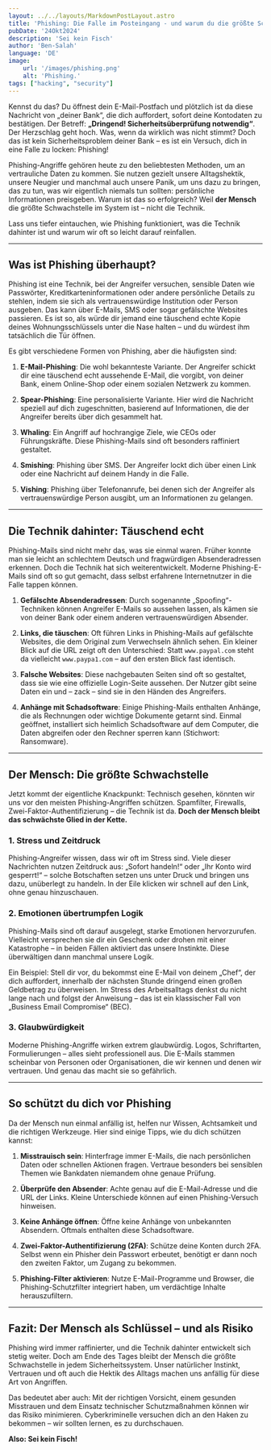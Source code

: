 ```yaml
---
layout: ../../layouts/MarkdownPostLayout.astro
title: 'Phishing: Die Falle im Posteingang - und warum du die größte Schwachstelle bist'
pubDate: '24Okt2024'
description: 'Sei kein Fisch'
author: 'Ben-Salah'
language: 'DE'
image:
    url: '/images/phishing.png'
    alt: 'Phishing.'
tags: ["hacking", "security"]
---
```

Kennst du das? Du öffnest dein E-Mail-Postfach und plötzlich ist da diese Nachricht von „deiner Bank“, die dich auffordert, sofort deine Kontodaten zu bestätigen. Der Betreff: **„Dringend! Sicherheitsüberprüfung notwendig“**. Der Herzschlag geht hoch. Was, wenn da wirklich was nicht stimmt? Doch das ist kein Sicherheitsproblem deiner Bank – es ist ein Versuch, dich in eine Falle zu locken: Phishing!

Phishing-Angriffe gehören heute zu den beliebtesten Methoden, um an vertrauliche Daten zu kommen. Sie nutzen gezielt unsere Alltagshektik, unsere Neugier und manchmal auch unsere Panik, um uns dazu zu bringen, das zu tun, was wir eigentlich niemals tun sollten: persönliche Informationen preisgeben. Warum ist das so erfolgreich? Weil **der Mensch** die größte Schwachstelle im System ist – nicht die Technik.

Lass uns tiefer eintauchen, wie Phishing funktioniert, was die Technik dahinter ist und warum wir oft so leicht darauf reinfallen.

---

## Was ist Phishing überhaupt?

Phishing ist eine Technik, bei der Angreifer versuchen, sensible Daten wie Passwörter, Kreditkarteninformationen oder andere persönliche Details zu stehlen, indem sie sich als vertrauenswürdige Institution oder Person ausgeben. Das kann über E-Mails, SMS oder sogar gefälschte Websites passieren. Es ist so, als würde dir jemand eine täuschend echte Kopie deines Wohnungsschlüssels unter die Nase halten – und du würdest ihm tatsächlich die Tür öffnen.

Es gibt verschiedene Formen von Phishing, aber die häufigsten sind:

1. **E-Mail-Phishing**: Die wohl bekannteste Variante. Der Angreifer schickt dir eine täuschend echt aussehende E-Mail, die vorgibt, von deiner Bank, einem Online-Shop oder einem sozialen Netzwerk zu kommen.

2. **Spear-Phishing**: Eine personalisierte Variante. Hier wird die Nachricht speziell auf dich zugeschnitten, basierend auf Informationen, die der Angreifer bereits über dich gesammelt hat.

3. **Whaling**: Ein Angriff auf hochrangige Ziele, wie CEOs oder Führungskräfte. Diese Phishing-Mails sind oft besonders raffiniert gestaltet.

4. **Smishing**: Phishing über SMS. Der Angreifer lockt dich über einen Link oder eine Nachricht auf deinem Handy in die Falle.

5. **Vishing**: Phishing über Telefonanrufe, bei denen sich der Angreifer als vertrauenswürdige Person ausgibt, um an Informationen zu gelangen.

---

## Die Technik dahinter: Täuschend echt

Phishing-Mails sind nicht mehr das, was sie einmal waren. Früher konnte man sie leicht an schlechtem Deutsch und fragwürdigen Absenderadressen erkennen. Doch die Technik hat sich weiterentwickelt. Moderne Phishing-E-Mails sind oft so gut gemacht, dass selbst erfahrene Internetnutzer in die Falle tappen können.

1. **Gefälschte Absenderadressen**: Durch sogenannte „Spoofing“-Techniken können Angreifer E-Mails so aussehen lassen, als kämen sie von deiner Bank oder einem anderen vertrauenswürdigen Absender.
   
2. **Links, die täuschen**: Oft führen Links in Phishing-Mails auf gefälschte Websites, die dem Original zum Verwechseln ähnlich sehen. Ein kleiner Blick auf die URL zeigt oft den Unterschied: Statt `www.paypal.com` steht da vielleicht `www.paypa1.com` – auf den ersten Blick fast identisch.
   
3. **Falsche Websites**: Diese nachgebauten Seiten sind oft so gestaltet, dass sie wie eine offizielle Login-Seite aussehen. Der Nutzer gibt seine Daten ein und – zack – sind sie in den Händen des Angreifers.
   
4. **Anhänge mit Schadsoftware**: Einige Phishing-Mails enthalten Anhänge, die als Rechnungen oder wichtige Dokumente getarnt sind. Einmal geöffnet, installiert sich heimlich Schadsoftware auf dem Computer, die Daten abgreifen oder den Rechner sperren kann (Stichwort: Ransomware).

---

## Der Mensch: Die größte Schwachstelle

Jetzt kommt der eigentliche Knackpunkt: Technisch gesehen, könnten wir uns vor den meisten Phishing-Angriffen schützen. Spamfilter, Firewalls, Zwei-Faktor-Authentifizierung – die Technik ist da. **Doch der Mensch bleibt das schwächste Glied in der Kette.**

### 1. **Stress und Zeitdruck**
Phishing-Angreifer wissen, dass wir oft im Stress sind. Viele dieser Nachrichten nutzen Zeitdruck aus: „Sofort handeln!“ oder „Ihr Konto wird gesperrt!“ – solche Botschaften setzen uns unter Druck und bringen uns dazu, unüberlegt zu handeln. In der Eile klicken wir schnell auf den Link, ohne genau hinzuschauen.

### 2. **Emotionen übertrumpfen Logik**
Phishing-Mails sind oft darauf ausgelegt, starke Emotionen hervorzurufen. Vielleicht versprechen sie dir ein Geschenk oder drohen mit einer Katastrophe – in beiden Fällen aktiviert das unsere Instinkte. Diese überwältigen dann manchmal unsere Logik.

Ein Beispiel: Stell dir vor, du bekommst eine E-Mail von deinem „Chef“, der dich auffordert, innerhalb der nächsten Stunde dringend einen großen Geldbetrag zu überweisen. Im Stress des Arbeitsalltags denkst du nicht lange nach und folgst der Anweisung – das ist ein klassischer Fall von „Business Email Compromise“ (BEC).

### 3. **Glaubwürdigkeit**
Moderne Phishing-Angriffe wirken extrem glaubwürdig. Logos, Schriftarten, Formulierungen – alles sieht professionell aus. Die E-Mails stammen scheinbar von Personen oder Organisationen, die wir kennen und denen wir vertrauen. Und genau das macht sie so gefährlich.

---

## So schützt du dich vor Phishing

Da der Mensch nun einmal anfällig ist, helfen nur Wissen, Achtsamkeit und die richtigen Werkzeuge. Hier sind einige Tipps, wie du dich schützen kannst:

1. **Misstrauisch sein**: Hinterfrage immer E-Mails, die nach persönlichen Daten oder schnellen Aktionen fragen. Vertraue besonders bei sensiblen Themen wie Bankdaten niemandem ohne genaue Prüfung.
   
2. **Überprüfe den Absender**: Achte genau auf die E-Mail-Adresse und die URL der Links. Kleine Unterschiede können auf einen Phishing-Versuch hinweisen.

3. **Keine Anhänge öffnen**: Öffne keine Anhänge von unbekannten Absendern. Oftmals enthalten diese Schadsoftware.

4. **Zwei-Faktor-Authentifizierung (2FA)**: Schütze deine Konten durch 2FA. Selbst wenn ein Phisher dein Passwort erbeutet, benötigt er dann noch den zweiten Faktor, um Zugang zu bekommen.

5. **Phishing-Filter aktivieren**: Nutze E-Mail-Programme und Browser, die Phishing-Schutzfilter integriert haben, um verdächtige Inhalte herauszufiltern.

---

## Fazit: Der Mensch als Schlüssel – und als Risiko

Phishing wird immer raffinierter, und die Technik dahinter entwickelt sich stetig weiter. Doch am Ende des Tages bleibt der Mensch die größte Schwachstelle in jedem Sicherheitssystem. Unser natürlicher Instinkt, Vertrauen und oft auch die Hektik des Alltags machen uns anfällig für diese Art von Angriffen.

Das bedeutet aber auch: Mit der richtigen Vorsicht, einem gesunden Misstrauen und dem Einsatz technischer Schutzmaßnahmen können wir das Risiko minimieren. Cyberkriminelle versuchen dich an den Haken zu bekommen – wir sollten lernen, es zu durchschauen.

**Also: Sei kein Fisch!**